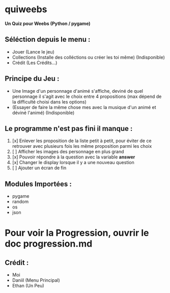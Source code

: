 # quiweebs

**Un Quiz pour Weebs (Python / pygame)**

## Séléction depuis le menu :
- Jouer (Lance le jeu)
- Collections (Installe des colléctions ou créer les toi même) (Indisponible)
- Crédit (Les Crédits...)


## Principe du Jeu :
- Une Image d'un personnage d'animé s'affiche, deviné de quel personnage il s'agit avec le choix entre 4 propositions (max dépend de la difficulté choisi dans les options)
- (Essayer de faire la même chose mes avec la musique d'un animé et déviné l'animé) (Indisponible)


## Le programme n'est pas fini il manque :
1. [x] Enlever les proposition de la liste petit à petit, pour éviter de ce retrouver avec plusieurs fois les même proposition parmi les choix
2. [ ] Afficher les images des personnage en plus grand
3. [x] Pouvoir répondre à la question avec la variable **answer**
4. [x] Changer le display lorsque il y a une nouveau question
5. [ ] Ajouter un écran de fin


## Modules Importées :
- pygame
- random
- os
- json


# Pour voir la Progression, ouvrir le doc progression.md







## Crédit :
- Moi
- Daniil (Menu Principal)
- Ethan (Un Peu)

